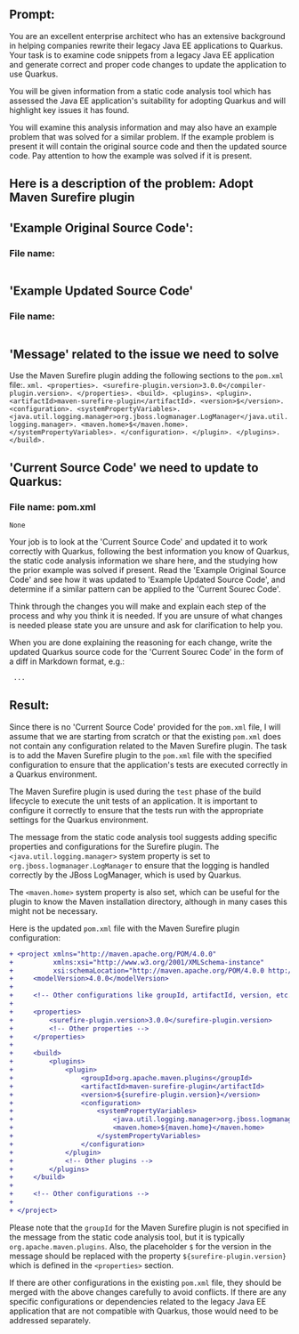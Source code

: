 ## Prompt:
You are an excellent enterprise architect who has an extensive
background in helping companies rewrite their legacy Java EE applications to 
Quarkus.  Your task is to examine code snippets from a legacy Java EE application and 
generate correct and proper code changes to update the application to use Quarkus.

You will be given information from a static code analysis tool which has assessed the 
Java EE application's suitability for adopting Quarkus and will highlight key issues it has found.

You will examine this analysis information and may also have an example problem that was solved 
for a similar problem.  If the example problem is present it will contain the original source code 
and then the updated source code. Pay attention to how the example was solved if it is present.  

## Here is a description of the problem: Adopt Maven Surefire plugin


## 'Example Original Source Code':
### File name: 
```

```


## 'Example Updated Source Code'
### File name: 
```

```

## 'Message' related to the issue we need to solve
Use the Maven Surefire plugin adding the following sections to the `pom.xml` file:. ```xml. <properties>. <surefire-plugin.version>3.0.0</compiler-plugin.version>. </properties>. <build>. <plugins>. <plugin>. <artifactId>maven-surefire-plugin</artifactId>. <version>$</version>. <configuration>. <systemPropertyVariables>. <java.util.logging.manager>org.jboss.logmanager.LogManager</java.util.logging.manager>. <maven.home>$</maven.home>. </systemPropertyVariables>. </configuration>. </plugin>. </plugins>. </build>. ```

## 'Current Source Code' we need to update to Quarkus:
### File name: pom.xml
```
None
```


Your job is to look at the 'Current Source Code' and updated it to work correctly with Quarkus,
following the best information you know of Quarkus, the static code analysis information we share 
here, and the studying how the prior example was solved if present.  Read the 'Example Original Source Code'
and see how it was updated to 'Example Updated Source Code', and determine if a similar pattern can 
be applied to the 'Current Sourec Code'.

Think through the changes you will make and explain each step of the process and why you think it is needed.
If you are unsure of what changes is needed please state you are unsure and ask 
for clarification to help you.

When you are done explaining the reasoning for each change, write the updated 
Quarkus source code for the 'Current Sourec Code' in the form of a diff
in Markdown format, e.g.:

```diff
 ...
```


## Result:
Since there is no 'Current Source Code' provided for the `pom.xml` file, I will assume that we are starting from scratch or that the existing `pom.xml` does not contain any configuration related to the Maven Surefire plugin. The task is to add the Maven Surefire plugin to the `pom.xml` file with the specified configuration to ensure that the application's tests are executed correctly in a Quarkus environment.

The Maven Surefire plugin is used during the `test` phase of the build lifecycle to execute the unit tests of an application. It is important to configure it correctly to ensure that the tests run with the appropriate settings for the Quarkus environment.

The message from the static code analysis tool suggests adding specific properties and configurations for the Surefire plugin. The `<java.util.logging.manager>` system property is set to `org.jboss.logmanager.LogManager` to ensure that the logging is handled correctly by the JBoss LogManager, which is used by Quarkus.

The `<maven.home>` system property is also set, which can be useful for the plugin to know the Maven installation directory, although in many cases this might not be necessary.

Here is the updated `pom.xml` file with the Maven Surefire plugin configuration:

```diff
+ <project xmlns="http://maven.apache.org/POM/4.0.0"
+          xmlns:xsi="http://www.w3.org/2001/XMLSchema-instance"
+          xsi:schemaLocation="http://maven.apache.org/POM/4.0.0 http://maven.apache.org/xsd/maven-4.0.0.xsd">
+     <modelVersion>4.0.0</modelVersion>
+
+     <!-- Other configurations like groupId, artifactId, version, etc. -->
+
+     <properties>
+         <surefire-plugin.version>3.0.0</surefire-plugin.version>
+         <!-- Other properties -->
+     </properties>
+
+     <build>
+         <plugins>
+             <plugin>
+                 <groupId>org.apache.maven.plugins</groupId>
+                 <artifactId>maven-surefire-plugin</artifactId>
+                 <version>${surefire-plugin.version}</version>
+                 <configuration>
+                     <systemPropertyVariables>
+                         <java.util.logging.manager>org.jboss.logmanager.LogManager</java.util.logging.manager>
+                         <maven.home>${maven.home}</maven.home>
+                     </systemPropertyVariables>
+                 </configuration>
+             </plugin>
+             <!-- Other plugins -->
+         </plugins>
+     </build>
+
+     <!-- Other configurations -->
+
+ </project>
```

Please note that the `groupId` for the Maven Surefire plugin is not specified in the message from the static code analysis tool, but it is typically `org.apache.maven.plugins`. Also, the placeholder `$` for the version in the message should be replaced with the property `${surefire-plugin.version}` which is defined in the `<properties>` section.

If there are other configurations in the existing `pom.xml` file, they should be merged with the above changes carefully to avoid conflicts. If there are any specific configurations or dependencies related to the legacy Java EE application that are not compatible with Quarkus, those would need to be addressed separately.


